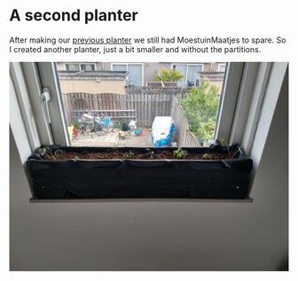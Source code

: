 # A second planter

After making our [previous planter](../a-planter/README.md) we still had MoestuinMaatjes to spare. So I created another planter, just a bit smaller and without the partitions.

![Planter](./planter.jpg)